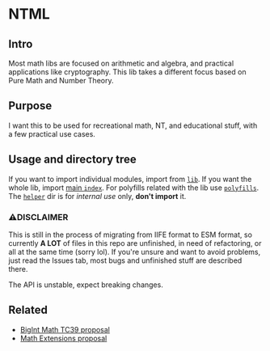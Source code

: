 # NTML

## Intro

Most math libs are focused on arithmetic and algebra, and practical applications like cryptography. This lib takes a different focus based on Pure Math and Number Theory.

## Purpose

I want this to be used for recreational math, NT, and educational stuff, with a few practical use cases.
## Usage and directory tree

If you want to import individual modules, import from [`lib`](./src/lib). If you want the whole lib, import [main `index`](./src/index.js). For polyfills related with the lib use [`polyfills`](./src/polyfill.js). The [`helper`](./src/helper) dir is for *internal use* only, **don't import** it.

### ⚠DISCLAIMER

This is still in the process of migrating from IIFE format to ESM format, so currently **A LOT** of files in this repo are unfinished, in need of refactoring, or all at the same time (sorry lol). If you're unsure and want to avoid problems, just read the Issues tab, most bugs and unfinished stuff are described there.

The API is unstable, expect breaking changes.

## Related

* [BigInt Math TC39 proposal](https://github.com/tc39/proposal-bigint-math)
* [Math Extensions proposal](https://github.com/rwaldron/proposal-math-extensions)
